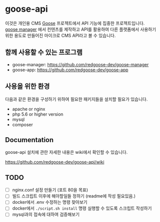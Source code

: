 # goose-api

이것은 개인용 CMS [Goose](https://github.com/RedgooseDev/goose) 프로젝트에서 API 기능에 집중한 프로젝트입니다.  
[goose manager](https://github.com/redgoose-dev/goose-manager) 에서 컨텐츠를 제작하고 API를 활용하여 다른 플랫폼에서 사용하기 위한 용도로 만들어진 마이크로 CMS API라고 볼 수 있습니다.


## 함께 사용할 수 있는 프로그램

- goose-manager: https://github.com/redgoose-dev/goose-manager
- goose-app: https://github.com/redgoose-dev/goose-app


## 사용을 위한 환경

다음과 같은 환경을 구성하기 위하여 필요한 패키지들을 설치할 필요가 있습니다.

- apache or nginx
- php 5.6 or higher version
- mysql
- composer


## Documentation

goose-api 설치에 관란 자세한 내용은 wiki에서 확인할 수 있습니다.

https://github.com/redgoose-dev/goose-api/wiki


## TODO

- [ ] nginx.conf 설정 만들기 (포트 80을 목표)
- [ ] 빌드 스크립트 이후에 해야할일들 정하기 (readme에 작성 필요있음.)
- [ ] docker에서 .env 수정하는 명령 찾아보기
- [ ] docker에서 `./script.sh install` 명령 실행할 수 있도록 스크립트 작성하기
- [ ] mysql과의 접속에 대하여 검증해보기